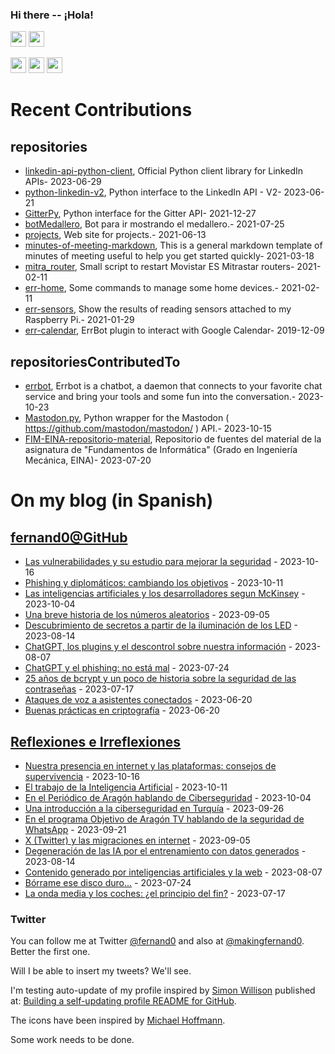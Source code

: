 ### Hi there -- ¡Hola!

<a href="mailto:ftricas@unizar.es" title="e-mail"><i class="svg-icon email"></i></a> 
<a href="https://www.linkedin.com/in/fernand0" title="My LinkedIn//Mi LinkedIn"><img src="https://img.shields.io/badge/linkedin-%230077B5.svg?&style=for-the-badge&logo=linkedin&logoColor=white" height=25></a> 
<a href="https://www.twitter.com/fernand0" title="My Twitter//Mi Twitter"><img src="https://img.shields.io/badge/twitter-%231DA1F2.svg?&style=for-the-badge&logo=twitter&logoColor=white" height=25></i></a> 
<link href="https://mastodon.social/@fernand0" rel="me" title="My Mastodon//Mi Mastodon"><img src="https://img.shields.io/static/v1?label=Mastodon&message=Social&color=blue" height=25></i></a> 
<a href="https://flickr.com/fernand0"><img src="https://img.shields.io/static/v1?label=Flickr&message=Images&color=blue" height=25></a>
<a href="https://dev.to/fernand0"><img src="https://img.shields.io/badge/DEV.TO-%230A0A0A.svg?&style=for-the-badge&logo=dev-dot-to&logoColor=white" height=25></a>

# Recent Contributions
<!-- recent_releases starts -->


## repositories
* [linkedin-api-python-client](https://github.com/fernand0/linkedin-api-python-client),  Official Python client library for LinkedIn APIs- 2023-06-29
* [python-linkedin-v2](https://github.com/fernand0/python-linkedin-v2),  Python interface to the LinkedIn API - V2- 2023-06-21
* [GitterPy](https://github.com/fernand0/GitterPy),  Python interface for the Gitter API- 2021-12-27
* [botMedallero](https://github.com/fernand0/botMedallero),  Bot para ir mostrando el medallero.- 2021-07-25
* [projects](https://github.com/fernand0/projects),  Web site for projects.- 2021-06-13
* [minutes-of-meeting-markdown](https://github.com/fernand0/minutes-of-meeting-markdown),  This is a general markdown template of minutes of meeting useful to help you get started quickly- 2021-03-18
* [mitra_router](https://github.com/fernand0/mitra_router),  Small script to restart Movistar ES Mitrastar routers- 2021-02-11
* [err-home](https://github.com/fernand0/err-home),  Some commands to manage some home devices.- 2021-02-11
* [err-sensors](https://github.com/fernand0/err-sensors),  Show the results of reading sensors attached to my Raspberry Pi.- 2021-01-29
* [err-calendar](https://github.com/fernand0/err-calendar),  ErrBot plugin to interact with Google Calendar- 2019-12-09

## repositoriesContributedTo
* [errbot](https://github.com/errbotio/errbot),  Errbot is a chatbot, a daemon that connects to your favorite chat service and bring your tools and some fun into the conversation.- 2023-10-23
* [Mastodon.py](https://github.com/halcy/Mastodon.py),  Python wrapper for the Mastodon ( https://github.com/mastodon/mastodon/ ) API.- 2023-10-15
* [FIM-EINA-repositorio-material](https://github.com/ricardojrdez/FIM-EINA-repositorio-material),  Repositorio de fuentes del material de la asignatura de "Fundamentos de Informática" (Grado en Ingeniería Mecánica, EINA)- 2023-07-20
<!-- recent_releases ends -->

# On my blog (in Spanish)

<!-- blog starts -->


## [fernand0@GitHub](https://fernand0.github.io/)
* [Las vulnerabilidades y su estudio para mejorar la seguridad](http://fernand0.github.io//fallos-dia-cero/) - 2023-10-16
* [Phishing y diplomáticos: cambiando los objetivos](http://fernand0.github.io//phishing-diplomaticos/) - 2023-10-11
* [Las inteligencias artificiales y los desarrolladores segun McKinsey](http://fernand0.github.io//desarrolladores-ia/) - 2023-10-04
* [Una breve historia de los números aleatorios](http://fernand0.github.io//historia-numeros-aleatorios/) - 2023-09-05
* [Descubrimiento de secretos a partir de la iluminación de los LED](http://fernand0.github.io//leds-criptoanalisis/) - 2023-08-14
* [ChatGPT, los plugins y el descontrol sobre nuestra información](http://fernand0.github.io//chatGPT-plugins-exfiltracion/) - 2023-08-07
* [ChatGPT y el phishing: no está mal](http://fernand0.github.io//chatGPT-phishing/) - 2023-07-24
* [25 años de bcrypt y un poco de historia sobre la seguridad de las contraseñas](http://fernand0.github.io//hash-bcrypt/) - 2023-07-17
* [Ataques de voz a asistentes conectados](http://fernand0.github.io//descubriendo-lo-inaudible/) - 2023-06-20
* [Buenas prácticas en criptografía](http://fernand0.github.io//buenas-practicas-criptografia/) - 2023-06-20

## [Reflexiones e Irreflexiones](http://fernand0.blogalia.com/)
* [Nuestra presencia en internet y las plataformas: consejos de supervivencia](http://fernand0.blogalia.com//historias/78773) - 2023-10-16
* [El trabajo de la Inteligencia Artificial](http://fernand0.blogalia.com//historias/78770) - 2023-10-11
* [En el Peri&#243;dico de Arag&#243;n hablando de Ciberseguridad](http://fernand0.blogalia.com//historias/78767) - 2023-10-04
* [Una introducci&#243;n a la ciberseguridad en Turqu&#237;a](http://fernand0.blogalia.com//historias/78764) - 2023-09-26
* [En el programa Objetivo de Arag&#243;n TV hablando de la seguridad de WhatsApp](http://fernand0.blogalia.com//historias/78761) - 2023-09-21
* [X (Twitter) y las migraciones en internet](http://fernand0.blogalia.com//historias/78759) - 2023-09-05
* [Degeneraci&#243;n de las IA por el entrenamiento con datos generados](http://fernand0.blogalia.com//historias/78758) - 2023-08-14
* [Contenido generado por inteligencias artificiales y la web](http://fernand0.blogalia.com//historias/78757) - 2023-08-07
* [B&#243;rrame ese disco duro...](http://fernand0.blogalia.com//historias/78752) - 2023-07-24
* [La onda media y los coches: &#191;el principio del fin?](http://fernand0.blogalia.com//historias/78748) - 2023-07-17
<!-- blog ends -->

### Twitter 

You can follow me at Twitter [@fernand0](https://twitter.com/fernand0) and also at [@makingfernand0](https://twitter.com/fernand0). Better the first one.

Will I be able to insert my tweets? We'll see.

I'm testing auto-update of my profile inspired by [Simon Willison](https://simonwillison.net/) published at: [Building a self-updating profile README for GitHub](https://simonwillison.net/2020/Jul/10/self-updating-profile-readme/).

The icons have been inspired by [Michael Hoffmann](https://www.mokkapps.de/).

Some work needs to be done.

<!--
**fernand0/fernand0** is a ✨ _special_ ✨ repository because its `README.md` (this file) appears on your GitHub profile.

Here are some ideas to get you started:

- 🔭 I’m currently working on ...
- 🌱 I’m currently learning ...
- 👯 I’m looking to collaborate on ...
- 🤔 I’m looking for help with ...
- 💬 Ask me about ...
- 📫 How to reach me: ...
- 😄 Pronouns: ...
- ⚡ Fun fact: ...
-->
